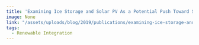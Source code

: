 ```yaml
---
title: 'Examining Ice Storage and Solar PV As a Potential Push Toward Sustainability for Qatar'
image: None
link: "/assets/uploads/blog/2019/publications/examining-ice-storage-and-solar-pv.pdf"
tags:
  - Renewable Integration
---
```

